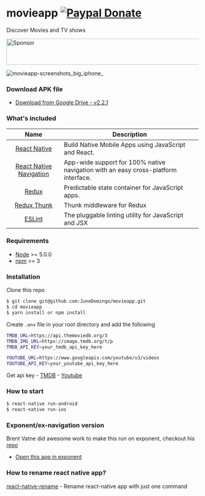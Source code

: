 # movieapp [![Paypal Donate](https://img.shields.io/badge/paypal-donate-green.svg?style=flat)](https://www.paypal.me/junedomingo)
Discover Movies and TV shows

<a target='_blank' rel='nofollow' href='https://app.codesponsor.io/link/rLaZTxWeQsGAsDnqWnPDEK7u/junedomingo/movieapp'>
  <img alt='Sponsor' width='888' height='68' src='https://app.codesponsor.io/embed/rLaZTxWeQsGAsDnqWnPDEK7u/junedomingo/movieapp.svg' />
</a>

![movieapp-screenshots_big_iphone_](https://cloud.githubusercontent.com/assets/5106887/20606597/f176b3e2-b2ac-11e6-9163-c9e625df7748.png)

### Download APK file
 - [Download from Google Drive - v2.2.1](http://bit.ly/2s9UdxG)

### What's included
| Name             | Description   |
| :-------------:|--------------|
| [React Native](http://facebook.github.io/react-native/releases/0.32/) |  Build Native Mobile Apps using JavaScript and React. |
| [React Native Navigation](https://github.com/wix/react-native-navigation) | App-wide support for 100% native navigation with an easy cross-platform interface. |
| [Redux](https://nodejs.org/) | Predictable state container for JavaScript apps.  |
| [Redux Thunk](https://github.com/gaearon/redux-thunk) | Thunk middleware for Redux | 
| [ESLint](http://eslint.org/) | The pluggable linting utility for JavaScript and JSX |

### Requirements
- [Node](https://nodejs.org/) >= 5.0.0
- [npm](https://npmjs.com) >= 3

### Installation

Clone this repo

```sh
$ git clone git@github.com:JuneDomingo/movieapp.git
$ cd movieapp
$ yarn install or npm install
```

Create `.env` file in your root directory and add the following

```sh
TMDB_URL=https://api.themoviedb.org/3
TMDB_IMG_URL=https://image.tmdb.org/t/p
TMDB_API_KEY=your_tmdb_api_key_here

YOUTUBE_URL=https://www.googleapis.com/youtube/v3/videos
YOUTUBE_API_KEY=your_youtube_api_key_here

```
Get api key -
[TMDB](https://www.themoviedb.org/) -
[Youtube](https://console.developers.google.com)

### How to start
```sh
$ react-native run-android
$ react-native run-ios
```


### Exponent/ex-navigation version
Brent Vatne did awesome work to make this run on exponent, checkout his [repo](https://github.com/brentvatne/movieapp)
- [Open this app in exponent](https://getexponent.com/@community/movieapp)



### How to rename react native app?
[react-native-rename](https://github.com/JuneDomingo/react-native-rename) - Rename react-native app with just one command
